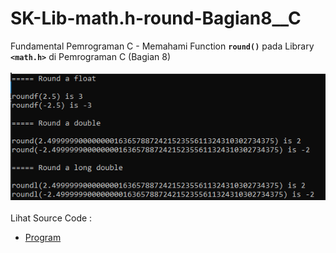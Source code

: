 # SK-Lib-math.h-round-Bagian8__C
Fundamental Pemrograman C - Memahami Function <code><b>round()</b></code> pada Library <code><b>&lt;math.h></b></code> di Pemrograman C (Bagian 8)<br><br>
<img src="https://github.com/RizkyKhapidsyah/SK-Lib-math.h-round-Bagian8__C/blob/master/SK-Lib-math.h-round-Bagian8__C/result/001.PNG"><br><br>
Lihat Source Code : <br>
- <a href="https://github.com/RizkyKhapidsyah/SK-Lib-math.h-round-Bagian8__C/blob/master/SK-Lib-math.h-round-Bagian8__C/Source.c">Program</a>
